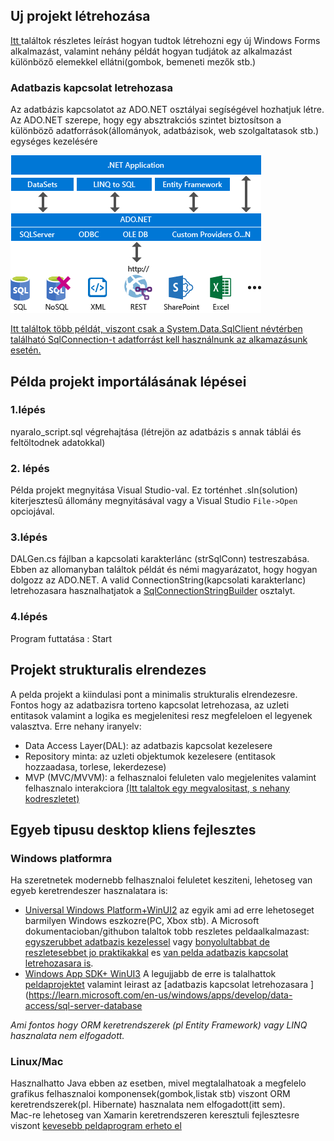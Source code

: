 ﻿
## Uj projekt létrehozása

[Itt ](https://learn.microsoft.com/en-us/visualstudio/ide/create-csharp-winform-visual-studio?toc=%2Fvisualstudio%2Fget-started%2Fcsharp%2Ftoc.json&bc=%2Fvisualstudio%2Fget-started%2Fcsharp%2Fbreadcrumb%2Ftoc.json&view=vs-2022) 
találtok részletes leírást hogyan tudtok létrehozni egy új Windows Forms alkalmazást, valamint nehány példát hogyan tudjátok az alkalmazást különböző elemekkel ellátni(gombok, bemeneti mezők stb.) 


### Adatbazis kapcsolat letrehozasa
Az adatbázis kapcsolatot az ADO.NET osztályai segíségével hozhatjuk létre. Az ADO.NET szerepe, hogy egy absztrakciós szintet biztosítson a különböző adatforrások(állományok, adatbázisok, web szolgaltatasok stb.) egységes kezelésére

![ADO.net](img/adonet.png)

[Itt találtok több példát, viszont csak a System.Data.SqlClient névtérben található SqlConnection-t adatforrást kell használnunk az alkamazásunk esetén.](https://learn.microsoft.com/en-us/dotnet/framework/data/adonet/ado-net-code-examples#sqlclient )



## Példa projekt importálásának lépései

### 1.lépés
nyaralo_script.sql végrehajtása (létrejön az adatbázis s annak táblái és feltöltodnek adatokkal)

### 2. lépés
  Példa projekt megnyitása Visual Studio-val. 
  Ez torténhet .sln(solution) kiterjesztesű állomány megnyitásával vagy a Visual  Studio `File->Open` opciojával.

### 3.lépés
DALGen.cs fájlban a kapcsolati karakterlánc (strSqlConn) testreszabása. Ebben az allomanyban találtok példát és némi magyarázatot, hogy hogyan dolgozz az ADO.NET.
A valid ConnectionString(kapcsolati karakterlanc) letrehozasara hasznalhatjatok a [SqlConnectionStringBuilder](https://learn.microsoft.com/en-us/dotnet/api/system.data.sqlclient.sqlconnectionstringbuilder?view=dotnet-plat-ext-7.0) osztalyt.

### 4.lépés
Program futtatása : Start


## Projekt strukturalis elrendezes
A pelda projekt a kiindulasi pont a minimalis strukturalis elrendezesre. Fontos hogy az adatbazisra torteno kapcsolat letrehozasa, az uzleti entitasok valamint a logika es megjelenitesi resz megfeleloen el legyenek valasztva.
Erre nehany iranyelv:
- Data Access Layer(DAL): az adatbazis kapcsolat kezelesere
- Repository minta: az uzleti objektumok kezelesere (entitasok hozzaadasa, torlese, lekerdezese)
- MVP (MVC/MVVM): a felhasznaloi feluleten valo megjelenites valamint felhasznalo interakciora 
[(Itt talaltok egy megvalositast, s nehany kodreszletet)](https://www.youtube.com/watch?v=WSBy_Ypgk38&ab_channel=RJCodeAdvanceEN)




## Egyeb tipusu desktop kliens fejlesztes

### Windows platformra
Ha szeretnetek modernebb felhasznaloi feluletet kesziteni, lehetoseg van egyeb keretrendeszer hasznalatara is: 
- [Universal Windows Platform+WinUI2](https://learn.microsoft.com/en-us/windows/uwp/) az egyik ami ad erre lehetoseget barmilyen Windows eszkozre(PC, Xbox stb). A Microsoft dokumentacioban/githubon talaltok tobb reszletes peldaalkalmazast: 
	[egyszerubbet adatbazis kezelessel](https://learn.microsoft.com/en-us/windows/uwp/enterprise/customer-database-tutorial) vagy [bonyolultabbat de reszletesebbet jo praktikakkal](https://github.com/microsoft/InventorySample) 
	es [van pelda adatbazis kapcsolat letrehozasara is](https://learn.microsoft.com/en-us/windows/uwp/data-access/sql-server-databases).
- [Windows App SDK+ WinUI3](https://learn.microsoft.com/en-us/windows/apps/windows-app-sdk/) A legujjabb de erre is talalhattok [peldaprojektet](https://github.com/Microsoft/Windows-appsample-customers-orders-database) valamint leirast az [adatbazis kapcsolat letrehozasara ](https://learn.microsoft.com/en-us/windows/apps/develop/data-access/sql-server-database

*Ami fontos hogy ORM keretrendszerek (pl Entity Framework) vagy LINQ hasznalata nem elfogadott.*

### Linux/Mac 
Hasznalhatto Java ebben az esetben, mivel megtalalhatoak a megfelelo grafikus felhasznaloi komponensek(gombok,listak stb) viszont ORM keretrendszerek(pl. Hibernate) hasznalata nem elfogadott(itt sem).  
Mac-re lehetoseg van Xamarin keretrendszeren keresztuli fejlesztesre viszont [kevesebb peldaprogram erheto el](https://learn.microsoft.com/en-us/xamarin/mac/app-fundamentals/databases)


